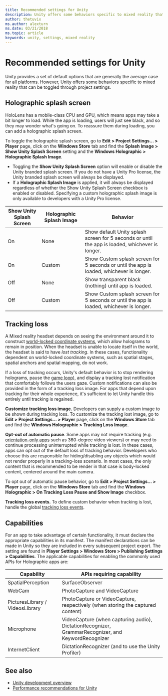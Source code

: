 ```yaml
---
title: Recommended settings for Unity
description: Unity offers some behaviors specific to mixed reality that can be toggled through project settings.
author: thetuvix
ms.author: alexturn
ms.date: 03/21/2018
ms.topic: article
keywords: unity, settings, mixed reality
---
```




# Recommended settings for Unity

Unity provides a set of default options that are generally the average case for all platforms. However, Unity offers some behaviors specific to mixed reality that can be toggled through project settings.

## Holographic splash screen

HoloLens has a mobile-class CPU and GPU, which means apps may take a bit longer to load. While the app is loading, users will just see black, and so they may wonder what's going on. To reassure them during loading, you can add a holographic splash screen.

To toggle the holographic splash screen, go to **Edit > Project Settings... > Player** page, click on the **Windows Store** tab and find the **Splash Image > Show Unity Splash Screen** setting and the **Windows Holographic > Holographic Splash Image**.
* Toggling the **Show Unity Splash Screen** option will enable or disable the Unity branded splash screen. If you do not have a Unity Pro license, the Unity branded splash screen will always be displayed.
* If a **Holographic Splash Image** is applied, it will always be displayed regardless of whether the Show Unity Splash Screen checkbox is enabled or disabled. Specifying a custom holographic splash image is only available to developers with a Unity Pro license.

|  Show Unity Splash Screen  |  Holographic Splash Image  |  Behavior | 
|----------|----------|----------|
|  On  |  None  |  Show default Unity splash screen for 5 seconds or until the app is loaded, whichever is longer. | 
|  On  |  Custom  |  Show Custom splash screen for 5 seconds or until the app is loaded, whichever is longer. | 
|  Off  |  None  |  Show transparent black (nothing) until app is loaded. | 
|  Off  |  Custom  |  Show Custom splash screen for 5 seconds or until the app is loaded, whichever is longer. | 

## Tracking loss

A Mixed reality headset depends on seeing the environment around it to construct [world-locked coordinate systems](coordinate-systems-in-unity.md), which allow holograms to remain in position. When the headset is unable to locate itself in the world, the headset is said to have *lost tracking*. In these cases, functionality dependent on world-locked coordinate systems, such as spatial stages, spatial anchors and spatial mapping, do not work.

If a loss of tracking occurs, Unity's default behavior is to stop rendering holograms, pause the [game loop](http://docs.unity3d.com/Manual/ExecutionOrder.html)), and display a tracking lost notification that comfortably follows the users gaze. Custom notifications can also be provided in the form of a tracking loss image. For apps that depend upon tracking for their whole experience, it's sufficient to let Unity handle this entirely until tracking is regained.

**Customize tracking loss image.** Developers can supply a custom image to be shown during tracking loss. To customize the tracking lost image, go to **Edit > Project Settings... > Player** page, click on the **Windows Store** tab and find the **Windows Holographic > Tracking Loss Image**.

**Opt-out of automatic pause**. Some apps may not require tracking (e.g. [orientation-only apps](coordinate-systems-in-unity.md) such as 360-degree video viewers) or may need to continue processing uninterrupted while tracking is lost. In these cases, apps can opt out of the default loss of tracking behavior. Developers who choose this are responsible for hiding/disabling any objects which would not render properly in a tracking-loss scenario. In most cases, the only content that is recommended to be render in that case is body-locked content, centered around the main camera.

To opt out of automatic pause behavior, go to **Edit > Project Settings... > Player** page, click on the **Windows Store** tab and find the **Windows Holographic > On Tracking Loss Pause and Show Image** checkbox.

**Tracking loss events.** To define custom behavior when tracking is lost, handle the global [tracking loss events](tracking-loss-in-unity.md).

## Capabilities

For an app to take advantage of certain functionality, it must declare the appropriate capabilities in its manifest. The manifest declarations can be made in Unity so they are included in every subsequent project export. The setting are found in **Player Settings > Windows Store > Publishing Settings > Capabilities**. The applicable capabilities for enabling the commonly used APIs for Holographic apps are:

|  Capability  |  APIs requiring capability | 
|----------|----------|
|  SpatialPerception  |  SurfaceObserver | 
|  WebCam  |  PhotoCapture and VideoCapture | 
|  PicturesLibrary / VideosLibrary  |  PhotoCapture or VideoCapture, respectively (when storing the captured content) | 
|  Microphone  |  VideoCapture (when capturing audio), DictationRecognizer, GrammarRecognizer, and KeywordRecognizer | 
|  InternetClient  |  DictationRecognizer (and to use the Unity Profiler) | 

## See also
* [Unity development overview](unity-development-overview.md)
* [Performance recommendations for Unity](performance-recommendations-for-unity.md)